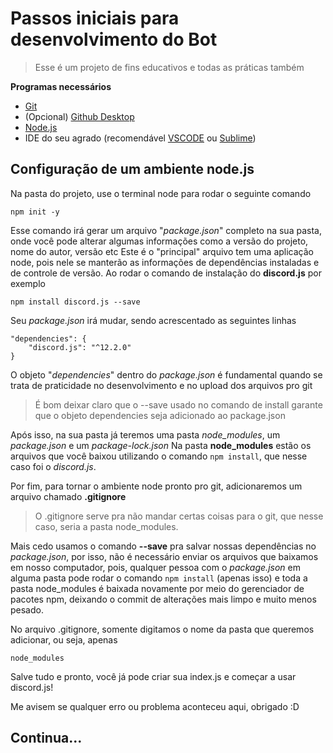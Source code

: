 # Passos iniciais para desenvolvimento do Bot

> Esse é um projeto de fins educativos e todas as práticas também

**Programas necessários**

 - [Git](https://git-scm.com)
 - (Opcional) [Github Desktop](https://desktop.github.com)
 - [Node.js](https://nodejs.org/en/)
 - IDE do seu agrado (recomendável [VSCODE](https://code.visualstudio.com) ou [Sublime](https://www.sublimetext.com))

## **Configuração de um ambiente node.js**

Na pasta do projeto, use o terminal node para rodar o seguinte comando
	

    npm init -y
    
   Esse comando irá gerar um arquivo "*package.json*" completo na sua pasta, onde você pode alterar algumas informações como a versão do projeto, nome do autor, versão etc
   Este é o "principal" arquivo tem uma aplicação node, pois nele se manterão as informações de dependências instaladas e de controle de versão.
   Ao rodar o comando de instalação do **discord.js** por exemplo
   

    npm install discord.js --save
Seu *package.json* irá mudar, sendo acrescentado as seguintes linhas

    "dependencies": {
	    "discord.js": "^12.2.0"
	}
O objeto "*dependencies*" dentro do *package.json* é fundamental quando se trata de praticidade no desenvolvimento e no upload dos arquivos pro git

> É bom deixar claro que o --save usado no comando de install garante que o objeto dependencies seja adicionado ao package.json

Após isso, na sua pasta já teremos uma pasta *node_modules*, um *package.json* e um *package-lock.json*
Na pasta **node_modules** estão os arquivos que você baixou utilizando o comando `npm install`, que nesse caso foi o *discord.js*.

Por fim, para tornar o ambiente node pronto pro git, adicionaremos um arquivo chamado **.gitignore**

> O .gitignore serve pra não mandar certas coisas para o git, que nesse
> caso, seria a pasta node_modules.

Mais cedo usamos o comando **--save** pra salvar nossas dependências no *package.json*, por isso, não é necessário enviar os arquivos que baixamos em nosso computador, pois, qualquer pessoa com o *package.json* em alguma pasta pode rodar o comando `npm install` (apenas isso) e toda a pasta node_modules é baixada novamente por meio do gerenciador de pacotes npm, deixando o commit de alterações mais limpo e muito menos pesado.

No arquivo .gitignore, somente digitamos o nome da pasta que queremos adicionar, ou seja, apenas

    node_modules
Salve tudo e pronto, você já pode criar sua index.js e começar a usar discord.js!

Me avisem se qualquer erro ou problema aconteceu aqui, obrigado :D


## Continua...



